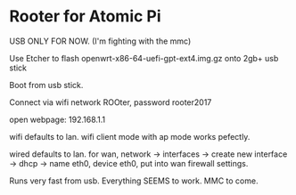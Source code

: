 # Rooter for Atomic Pi

USB ONLY FOR NOW. (I'm fighting with the mmc)

Use Etcher to flash openwrt-x86-64-uefi-gpt-ext4.img.gz onto 2gb+ usb stick

Boot from usb stick.

Connect via wifi network ROOter, password rooter2017

open webpage: 192.168.1.1

wifi defaults to lan. wifi client mode with ap mode works pefectly.

wired defaults to lan. for wan, network -> interfaces -> create new interface -> dhcp -> name eth0, device eth0, put into wan firewall settings.

Runs very fast from usb. Everything SEEMS to work. MMC to come.
